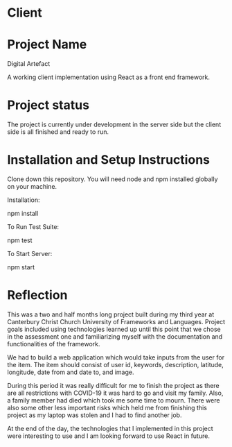 Client
======
Project Name 
======
Digital Artefact 

A working client implementation using React as a front end framework.

Project status
======
The project is currently under development in the server side but the client side is all finished and ready to run.

Installation and Setup Instructions
======

Clone down this repository. You will need node and npm installed globally on your machine.

Installation:

npm install

To Run Test Suite:

npm test

To Start Server:

npm start

Reflection
======

This was a two and half months long project built during my third year at Canterbury Christ Church University of Frameworks and Languages. Project goals included using technologies learned up until this point that we chose in the assessment one and familiarizing myself with the documentation and functionalities of the framework.

We had to build a web application which would take inputs from the user for the item. The item should consist of user id, keywords, description, latitude, longitude, date from and date to, and image.

During this period it was really difficult for me to finish the project as there are all restrictions with COVID-19 it was hard to go and visit my family. Also, a family member had died which took me some time to mourn. There were also some other less important risks which held me from finishing this project as my laptop was stolen and I had to find another job.

At the end of the day, the technologies that I implemented in this project were interesting to use and I am looking forward to use React in future.